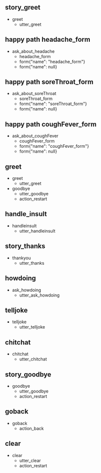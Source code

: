 ## story_greet <!--- The name of the story. It is not mandatory, but useful for debugging. -->
* greet <!--- User input expressed as intent. In this case it represents users message 'Hello'. -->
  - utter_greet <!--- The response of the chatbot expressed as an action. In this case it represents chatbot's response 'Hello, how can I help?' -->

## happy path headache_form
* ask_about_headache
    - headache_form
    - form{"name": "headache_form"}
    - form{"name": null}

## happy path soreThroat_form
* ask_about_soreThroat
    - soreThroat_form
    - form{"name": "soreThroat_form"}
    - form{"name": null}

## happy path coughFever_form
* ask_about_coughFever
    - coughFever_form
    - form{"name": "coughFever_form"}
    - form{"name": null}

## greet
* greet
  - utter_greet
* goodbye
  - utter_goodbye
  - action_restart

## handle_insult
* handleinsult
  - utter_handleinsult

## story_thanks
* thankyou
  - utter_thanks

## howdoing
* ask_howdoing
  - utter_ask_howdoing

## telljoke
* telljoke
  - utter_telljoke

## chitchat
* chitchat
  - utter_chitchat

## story_goodbye
* goodbye
  - utter_goodbye
  - action_restart

## goback
* goback
  - action_back

## clear
* clear
  - utter_clear
  - action_restart